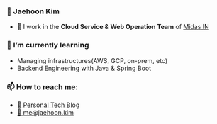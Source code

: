 ### 🐷 Jaehoon Kim

- 🔭 I work in the **Cloud Service & Web Operation Team** of [Midas IN](http://www.midasin.com)

### 🌱 I’m currently learning
  - Managing infrastructures(AWS, GCP, on-prem, etc)
  - Backend Engineering with Java & Spring Boot

### 📫 How to reach me:
  - [📓 Personal Tech Blog](https://blog.jaehoon.kim)
  - [📧 me@jaehoon.kim](me@jaehoon.kim)
